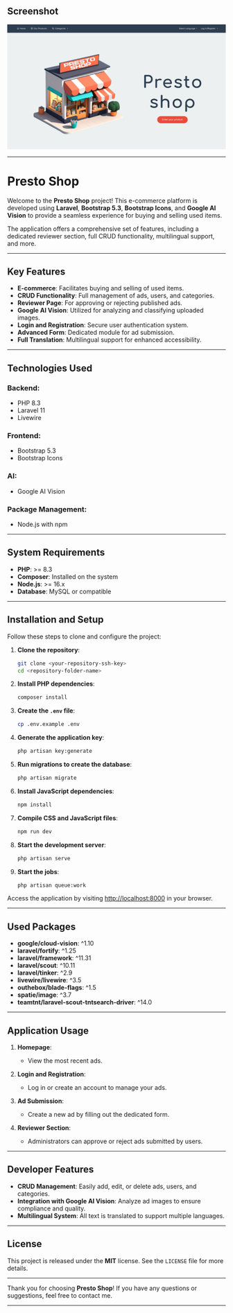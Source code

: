 ## Screenshot

![alt text](<Desktop Screenshot 2024.12.29 - 13.49.03.55.png>)

---
# Presto Shop

Welcome to the **Presto Shop** project! This e-commerce platform is developed using **Laravel**, **Bootstrap 5.3**, **Bootstrap Icons**, and **Google AI Vision** to provide a seamless experience for buying and selling used items.

The application offers a comprehensive set of features, including a dedicated reviewer section, full CRUD functionality, multilingual support, and more.

---

## Key Features

- **E-commerce**: Facilitates buying and selling of used items.
- **CRUD Functionality**: Full management of ads, users, and categories.
- **Reviewer Page**: For approving or rejecting published ads.
- **Google AI Vision**: Utilized for analyzing and classifying uploaded images.
- **Login and Registration**: Secure user authentication system.
- **Advanced Form**: Dedicated module for ad submission.
- **Full Translation**: Multilingual support for enhanced accessibility.

---

## Technologies Used

### Backend:
- PHP 8.3
- Laravel 11
- Livewire

### Frontend:
- Bootstrap 5.3
- Bootstrap Icons

### AI:
- Google AI Vision

### Package Management:
- Node.js with npm

---

## System Requirements

- **PHP**: >= 8.3
- **Composer**: Installed on the system
- **Node.js**: >= 16.x
- **Database**: MySQL or compatible

---

## Installation and Setup

Follow these steps to clone and configure the project:

1. **Clone the repository**:
   ```bash
   git clone <your-repository-ssh-key>
   cd <repository-folder-name>
   ```

2. **Install PHP dependencies**:
   ```bash
   composer install
   ```

3. **Create the `.env` file**:
   ```bash
   cp .env.example .env
   ```

4. **Generate the application key**:
   ```bash
   php artisan key:generate
   ```

5. **Run migrations to create the database**:
   ```bash
   php artisan migrate
   ```

6. **Install JavaScript dependencies**:
   ```bash
   npm install
   ```

7. **Compile CSS and JavaScript files**:
   ```bash
   npm run dev
   ```

8. **Start the development server**:
   ```bash
   php artisan serve
   ```
9. **Start the jobs**:
   ```bash
   php artisan queue:work
   ```

Access the application by visiting [http://localhost:8000](http://localhost:8000) in your browser.

---

## Used Packages

- **google/cloud-vision**: ^1.10
- **laravel/fortify**: ^1.25
- **laravel/framework**: ^11.31
- **laravel/scout**: ^10.11
- **laravel/tinker**: ^2.9
- **livewire/livewire**: ^3.5
- **outhebox/blade-flags**: ^1.5
- **spatie/image**: ^3.7
- **teamtnt/laravel-scout-tntsearch-driver**: ^14.0

---

## Application Usage

1. **Homepage**:
   - View the most recent ads.

2. **Login and Registration**:
   - Log in or create an account to manage your ads.

3. **Ad Submission**:
   - Create a new ad by filling out the dedicated form.

4. **Reviewer Section**:
   - Administrators can approve or reject ads submitted by users.

---

## Developer Features

- **CRUD Management**: Easily add, edit, or delete ads, users, and categories.
- **Integration with Google AI Vision**: Analyze ad images to ensure compliance and quality.
- **Multilingual System**: All text is translated to support multiple languages.

---


## License

This project is released under the **MIT** license. See the `LICENSE` file for more details.

---

Thank you for choosing **Presto Shop**! If you have any questions or suggestions, feel free to contact me.

---
